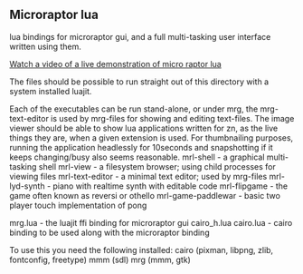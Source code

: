 Microraptor lua
---------------

lua bindings for microraptor gui, and a full multi-tasking user interface
written using them. 

[Watch a video of a live demonstration of micro raptor lua](https://www.youtube.com/watch?v=KsU3he_8nSE)

The files should be possible to run straight out of this directory with a
system installed luajit.

Each of the executables can be run stand-alone, or under mrg, the
mrg-text-editor is used by mrg-files for showing and editing text-files.
The image viewer should be able to show lua applications written for zn, as the live things they are, when a given extension is used. For thumbnailing purposes, running the application headlessly for 10seconds and snapshotting if it keeps changing/busy also seems reasonable.
mrl-shell - a graphical multi-tasking shell
mrl-view - a filesystem browser; using child processes for viewing files
mrl-text-editor    - a minimal text editor; used by mrg-files
mrl-lyd-synth      - piano with realtime synth with editable code
mrl-flipgame  - the game often known as reversi or othello
mrl-game-paddlewar - basic two player touch implementation of pong

mrg.lua - the luajit ffi binding for microraptor gui
cairo_h.lua cairo.lua - cairo binding to be used along with the microraptor binding


To use this you need the following installed:
  cairo (pixman, libpng, zlib, fontconfig, freetype)
  mmm (sdl)
  mrg (mmm, gtk)
